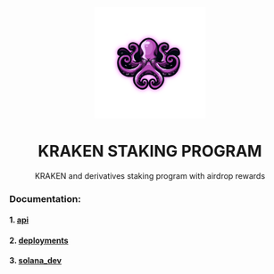<p align="center"><img src="docs/img/logo.png" alt="logo" style="width:200px;" /></p>

<h1 align="center">
KRAKEN STAKING PROGRAM
</h1>
<p align="center">
KRAKEN and derivatives staking program with airdrop rewards
</p>

### Documentation:
 
#### 1. [api](docs/api.md)

#### 2. [deployments](docs/deployments.md)

#### 3. [solana_dev](docs/solana_dev.md)


